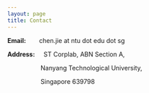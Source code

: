 ```yaml
---
layout: page
title: Contact
---
```


<p><strong>Email:&nbsp; &nbsp; &nbsp; &nbsp; &nbsp;</strong>chen.jie at ntu dot edu dot sg</p>
<p><strong>Address:</strong>&nbsp; &nbsp; &nbsp;ST Corplab, ABN Section A,</p>
<p>&nbsp; &nbsp; &nbsp; &nbsp; &nbsp; &nbsp; &nbsp; &nbsp; &nbsp; &nbsp;Nanyang Technological University,</p>
<p>&nbsp; &nbsp; &nbsp; &nbsp; &nbsp; &nbsp; &nbsp; &nbsp; &nbsp; &nbsp;Singapore 639798</p>
